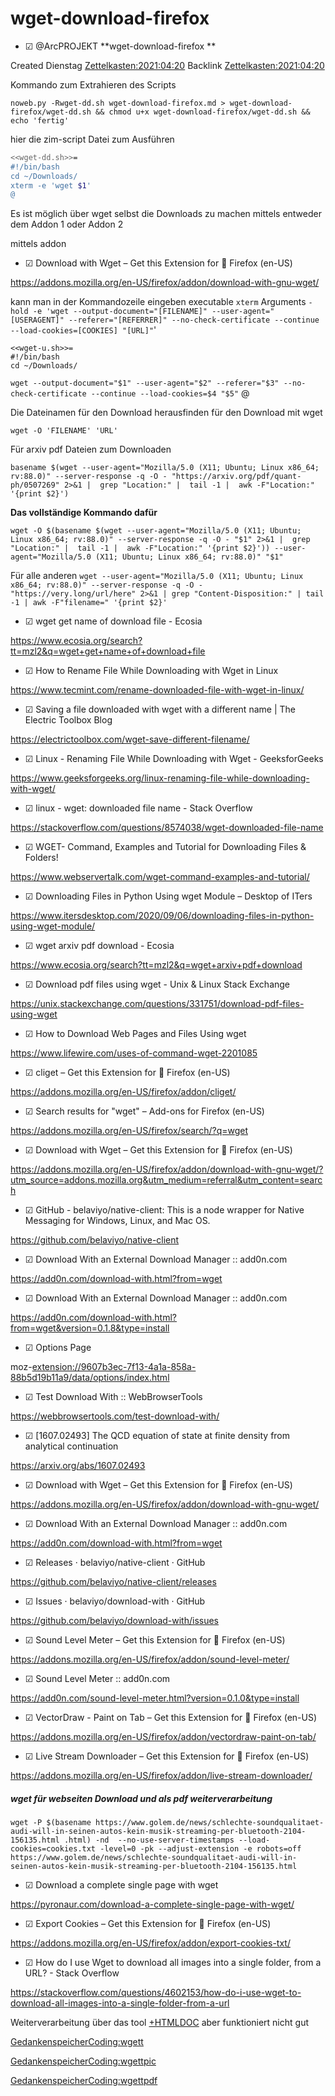 # wget-download-firefox

* ☑ @ArcPROJEKT **wget-download-firefox ** 

Created Dienstag [Zettelkasten:2021:04:20]()
Backlink [Zettelkasten:2021:04:20]()

Kommando zum Extrahieren des Scripts

``noweb.py -Rwget-dd.sh wget-download-firefox.md > wget-download-firefox/wget-dd.sh && chmod u+x wget-download-firefox/wget-dd.sh && echo 'fertig'``

hier die zim-script Datei zum Ausführen


```bash
<<wget-dd.sh>>=
#!/bin/bash
cd ~/Downloads/
xterm -e 'wget $1'
@
```

Es ist möglich über wget selbst die Downloads zu machen mittels entweder dem Addon 1 oder Addon 2

mittels addon 

* ☑ Download with Wget – Get this Extension for 🦊 Firefox (en-US)

<https://addons.mozilla.org/en-US/firefox/addon/download-with-gnu-wget/>

kann man in der Kommandozeile eingeben 
executable
  ``xterm``
Arguments
  ``-hold -e 'wget --output-document="[FILENAME]" --user-agent="[USERAGENT]" --referer="[REFERRER]" --no-check-certificate --continue --load-cookies=[COOKIES] "[URL]"``'


	<<wget-u.sh>>=
	#!/bin/bash
	cd ~/Downloads/
   ``wget --output-document="$1" --user-agent="$2" --referer="$3" --no-check-certificate --continue --load-cookies=$4 "$5"``
	@

Die Dateinamen für den Download herausfinden für den Download mit wget

``wget -O 'FILENAME' 'URL' ``

Für arxiv pdf Dateien zum Downloaden

``basename $(wget --user-agent="Mozilla/5.0 (X11; Ubuntu; Linux x86_64; rv:88.0)" --server-response -q -O - "https://arxiv.org/pdf/quant-ph/0507269" 2>&1 |  grep "Location:" |  tail -1 |  awk -F"Location:" '{print $2}')``

**Das vollständige Kommando dafür**

``wget -O $(basename $(wget --user-agent="Mozilla/5.0 (X11; Ubuntu; Linux x86_64; rv:88.0)" --server-response -q -O - "$1" 2>&1 |  grep "Location:" |  tail -1 |  awk -F"Location:" '{print $2}')) --user-agent="Mozilla/5.0 (X11; Ubuntu; Linux x86_64; rv:88.0)" "$1" ``



Für alle anderen
``wget --user-agent="Mozilla/5.0 (X11; Ubuntu; Linux x86_64; rv:88.0)" --server-response -q -O - "https://very.long/url/here" 2>&1 | grep "Content-Disposition:" | tail -1 | awk -F"filename=" '{print $2}' ``


* ☑ wget get name of download file - Ecosia

<https://www.ecosia.org/search?tt=mzl2&q=wget+get+name+of+download+file>

* ☑ How to Rename File While Downloading with Wget in Linux

<https://www.tecmint.com/rename-downloaded-file-with-wget-in-linux/>

* ☑ Saving a file downloaded with wget with a different name | The Electric Toolbox Blog

<https://electrictoolbox.com/wget-save-different-filename/>

* ☑ Linux - Renaming File While Downloading with Wget - GeeksforGeeks

<https://www.geeksforgeeks.org/linux-renaming-file-while-downloading-with-wget/>

* ☑ linux - wget: downloaded file name - Stack Overflow

<https://stackoverflow.com/questions/8574038/wget-downloaded-file-name>

* ☑ WGET- Command, Examples and Tutorial for Downloading Files & Folders!

<https://www.webservertalk.com/wget-command-examples-and-tutorial/>

* ☑ Downloading Files in Python Using wget Module – Desktop of ITers

<https://www.itersdesktop.com/2020/09/06/downloading-files-in-python-using-wget-module/>

* ☑ wget arxiv pdf download - Ecosia

<https://www.ecosia.org/search?tt=mzl2&q=wget+arxiv+pdf+download>

* ☑ Download pdf files using wget - Unix & Linux Stack Exchange

<https://unix.stackexchange.com/questions/331751/download-pdf-files-using-wget>

* ☑ How to Download Web Pages and Files Using wget

<https://www.lifewire.com/uses-of-command-wget-2201085>

* ☑ cliget – Get this Extension for 🦊 Firefox (en-US)

<https://addons.mozilla.org/en-US/firefox/addon/cliget/>

* ☑ Search results for "wget" – Add-ons for Firefox (en-US)

<https://addons.mozilla.org/en-US/firefox/search/?q=wget>

* ☑ Download with Wget – Get this Extension for 🦊 Firefox (en-US)

<https://addons.mozilla.org/en-US/firefox/addon/download-with-gnu-wget/?utm_source=addons.mozilla.org&utm_medium=referral&utm_content=search>

* ☑ GitHub - belaviyo/native-client: This is a node wrapper for Native Messaging for Windows, Linux, and Mac OS.

<https://github.com/belaviyo/native-client>

* ☑ Download With an External Download Manager :: add0n.com

<https://add0n.com/download-with.html?from=wget>

* ☑ Download With an External Download Manager :: add0n.com

<https://add0n.com/download-with.html?from=wget&version=0.1.8&type=install>

* ☑ Options Page

moz-<extension://9607b3ec-7f13-4a1a-858a-88b5d19b11a9/data/options/index.html>

* ☑ Test Download With :: WebBrowserTools

<https://webbrowsertools.com/test-download-with/>

* ☑ [1607.02493] The QCD equation of state at finite density from analytical continuation

<https://arxiv.org/abs/1607.02493>



* ☑ Download with Wget – Get this Extension for 🦊 Firefox (en-US)

<https://addons.mozilla.org/en-US/firefox/addon/download-with-gnu-wget/>

* ☑ Download With an External Download Manager :: add0n.com

<https://add0n.com/download-with.html?from=wget>

* ☑ Releases · belaviyo/native-client · GitHub

<https://github.com/belaviyo/native-client/releases>

* ☑ Issues · belaviyo/download-with · GitHub

<https://github.com/belaviyo/download-with/issues>

* ☑ Sound Level Meter – Get this Extension for 🦊 Firefox (en-US)

<https://addons.mozilla.org/en-US/firefox/addon/sound-level-meter/>

* ☑ Sound Level Meter :: add0n.com

<https://add0n.com/sound-level-meter.html?version=0.1.0&type=install>

* ☑ VectorDraw - Paint on Tab – Get this Extension for 🦊 Firefox (en-US)

<https://addons.mozilla.org/en-US/firefox/addon/vectordraw-paint-on-tab/>

* ☑ Live Stream Downloader – Get this Extension for 🦊 Firefox (en-US)

<https://addons.mozilla.org/en-US/firefox/addon/live-stream-downloader/>


##### wget für webseiten Download und als pdf weiterverarbeitung

``wget -P $(basename https://www.golem.de/news/schlechte-soundqualitaet-audi-will-in-seinen-autos-kein-musik-streaming-per-bluetooth-2104-156135.html .html) -nd  --no-use-server-timestamps --load-cookies=cookies.txt -level=0 -pk --adjust-extension -e robots=off https://www.golem.de/news/schlechte-soundqualitaet-audi-will-in-seinen-autos-kein-musik-streaming-per-bluetooth-2104-156135.html``



* ☑ Download a complete single page with wget

<https://pyronaur.com/download-a-complete-single-page-with-wget/>

* ☑ Export Cookies – Get this Extension for 🦊 Firefox (en-US)

<https://addons.mozilla.org/en-US/firefox/addon/export-cookies-txt/>

* ☑ How do I use Wget to download all images into a single folder, from a URL? - Stack Overflow

<https://stackoverflow.com/questions/4602153/how-do-i-use-wget-to-download-all-images-into-a-single-folder-from-a-url>

Weiterverarbeitung über das tool 
[+HTMLDOC](./wget-download-firefox/HTMLDOC.md)
aber funktioniert nicht gut

[GedankenspeicherCoding:wgett](./wgett.md)

[GedankenspeicherCoding:wgettpic](./wgettpic.md)

[GedankenspeicherCoding:wgettpdf](./wgettpdf.md)

